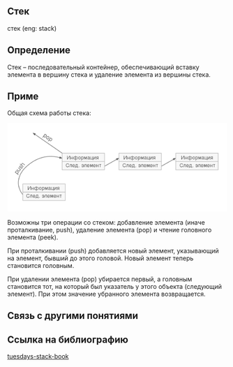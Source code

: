 ## Стек
стек (eng: stack) 

## Определение
Стек – последовательный контейнер, обеспечивающий вставку элемента в вершину стека и удаление элемента из вершины стека. 
## Приме
Общая схема работы стека:

![stack](https://github.com/vernikkkkkkkkkkkkkkkkkkk/concept_new/blob/main/images/Stack.png "Общая схема работы стека")

Возможны три операции со стеком: добавление элемента (иначе проталкивание, push), удаление элемента (pop) и чтение головного элемента (peek).

При проталкивании (push) добавляется новый элемент, указывающий на элемент, бывший до этого головой. Новый элемент теперь становится головным.

При удалении элемента (pop) убирается первый, а головным становится тот, на который был указатель у этого объекта (следующий элемент). При этом значение убранного элемента возвращается.


## Связь с другими понятиями



## Cсылка на библиографию
[tuesdays-stack-book](https://github.com/vernikkkkkkkkkkkkkkkkkkk/concept_new/blob/main/bibliography/tsyrulnikov-set-book.md)

